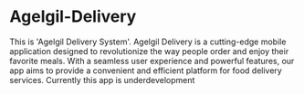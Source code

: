 # Agelgil-Delivery
This is 'Agelgil Delivery System'. Agelgil Delivery is a cutting-edge mobile application designed to revolutionize the way people order and enjoy their favorite meals. With a seamless user experience and powerful features, our app aims to provide a convenient and efficient platform for food delivery services. Currently this app is underdevelopment 

